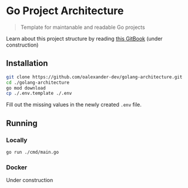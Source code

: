 # Go Project Architecture
> Template for maintanable and readable Go projects

Learn about this project structure by reading [this GitBook](https://oalexander-dev.gitbook.io/go-clean-project-structure-docs/) (under construction)

## Installation
```sh
git clone https://github.com/oalexander-dev/golang-architecture.git
cd ./golang-architecture
go mod download
cp ./.env.template ./.env
```

Fill out the missing values in the newly created `.env` file.

## Running
### Locally
```sh
go run ./cmd/main.go
```

### Docker
Under construction
